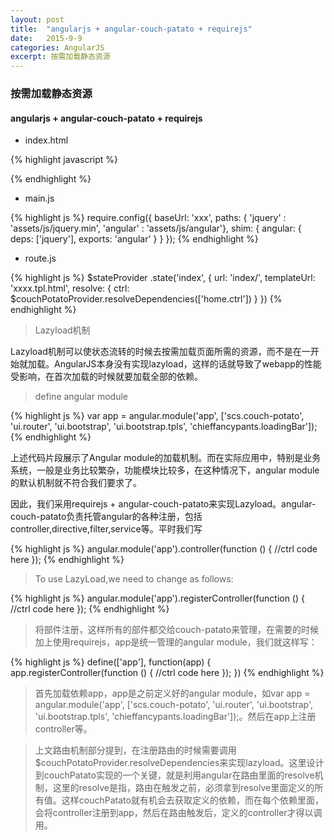 ```yaml
---
layout: post
title:  "angularjs + angular-couch-patato + requirejs"
date:   2015-9-9
categories: AngularJS
excerpt: 按需加载静态资源
---
```


### 按需加载静态资源

#### angularjs + angular-couch-patato + requirejs

- index.html

{% highlight javascript %}
<script src="require.js" data-main="main.js?v=1.0"></script>
{% endhighlight %}


- main.js

{% highlight js %}
require.config({
    baseUrl: 'xxx',
    paths: {
             'jquery' : 'assets/js/jquery.min',
           'angular' : 'assets/js/angular'},
    shim: {
      angular: {
        deps: ['jquery'],
        exports: 'angular'
      }
    }
});
{% endhighlight %}


- route.js

{% highlight js %}
$stateProvider
    .state('index', {
        url: 'index/',
        templateUrl: 'xxxx.tpl.html',
        resolve: {
            ctrl: $couchPotatoProvider.resolveDependencies(['home.ctrl'])
        }
    })
{% endhighlight %}

>    Lazyload机制


Lazyload机制可以使状态流转的时候去按需加载页面所需的资源，而不是在一开始就加载。AngularJS本身没有实现lazyload，这样的话就导致了webapp的性能受影响，在首次加载的时候就要加载全部的依赖。

>    define angular module

{% highlight js %}
var app = angular.module('app', ['scs.couch-potato', 'ui.router', 'ui.bootstrap', 'ui.bootstrap.tpls', 'chieffancypants.loadingBar']);
{% endhighlight %}

上述代码片段展示了Angular module的加载机制。而在实际应用中，特别是业务系统，一般是业务比较繁杂，功能模块比较多，在这种情况下，angular module的默认机制就不符合我们要求了。

因此，我们采用requirejs + angular-couch-patato来实现Lazyload。angular-couch-patato负责托管angular的各种注册，包括controller,directive,filter,service等。平时我们写

{% highlight js %}
angular.module('app').controller(function () {
    //ctrl code here
    });
{% endhighlight %}


> To use LazyLoad,we need to change as follows:

{% highlight js %}
angular.module('app').registerController(function () {
    //ctrl code here
    });
{% endhighlight %}



>将部件注册，这样所有的部件都交给couch-patato来管理，在需要的时候加上使用requirejs，app是统一管理的angular module，我们就这样写：

{% highlight js %}
define(['app'], function(app) {
    app.registerController(function () {
    //ctrl code here
    });
 })
{% endhighlight %}

> 首先加载依赖app，app是之前定义好的angular module，如var app = angular.module('app', ['scs.couch-potato', 'ui.router', 'ui.bootstrap', 'ui.bootstrap.tpls', 'chieffancypants.loadingBar']);。然后在app上注册controller等。

>上文路由机制部分提到，在注册路由的时候需要调用$couchPotatoProvider.resolveDependencies来实现lazyload。这里设计到couchPatato实现的一个关键，就是利用angular在路由里面的resolve机制，这里的resolve是指，路由在触发之前，必须拿到resolve里面定义的所有值。这样couchPatato就有机会去获取定义的依赖，而在每个依赖里面，会将controller注册到app，然后在路由触发后，定义的controller才得以调用。

